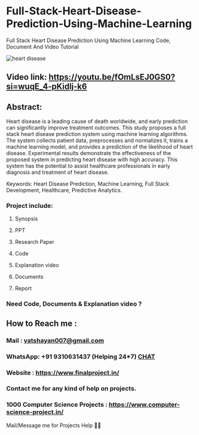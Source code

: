 # Full-Stack-Heart-Disease-Prediction-Using-Machine-Learning
Full Stack Heart Disease Prediction Using Machine Learning Code, Document And Video Tutorial

![heart disease](https://github.com/user-attachments/assets/6021f8ef-4796-4917-91d6-20cda7317fd6)


## Video link: https://youtu.be/fOmLsEJ0GS0?si=wuqE_4-pKidlj-k6

## Abstract:
Heart disease is a leading cause of death worldwide, and early prediction can significantly improve treatment outcomes. This study proposes a full stack heart disease prediction system using machine learning algorithms. The system collects patient data, preprocesses and normalizes it, trains a machine learning model, and provides a prediction of the likelihood of heart disease. Experimental results demonstrate the effectiveness of the proposed system in predicting heart disease with high accuracy. This system has the potential to assist healthcare professionals in early diagnosis and treatment of heart disease.

Keywords: Heart Disease Prediction, Machine Learning, Full Stack Development, Healthcare, Predictive Analytics.

### Project include: 

1. Synopsis

2. PPT

3. Research Paper


4. Code

5. Explanation video

6. Documents

7. Report


### Need Code, Documents & Explanation video ? 

## How to Reach me :

### Mail : vatshayan007@gmail.com 

### WhatsApp: +91 9310631437 (Helping 24*7) **[CHAT](https://wa.me/message/CHWN2AHCPMAZK1)** 

### Website : https://www.finalproject.in/

### Contact me for any kind of help on projects.
### 1000 Computer Science Projects : https://www.computer-science-project.in/


Mail/Message me for Projects Help 🙏🏻
